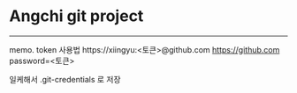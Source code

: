 # Angchi git project


---
memo.
token 사용법
https://xiingyu:<토큰>@github.com
https://github.com password=<토큰>

일케해서 .git-credentials 로 저장